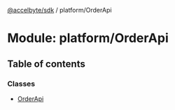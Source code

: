 [@accelbyte/sdk](../README.md) / platform/OrderApi

# Module: platform/OrderApi

## Table of contents

### Classes

- [OrderApi](../classes/platform_OrderApi.OrderApi.md)
